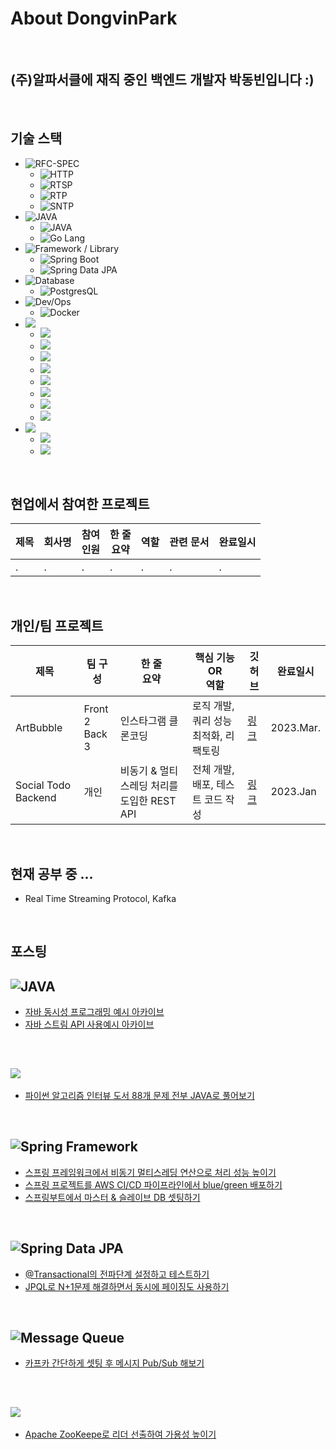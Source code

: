 # About DongvinPark

<br>

## (주)알파서클에 재직 중인 백엔드 개발자 박동빈입니다 :)

<br>

## 기술 스택
- ![RFC-SPEC](https://img.shields.io/badge/RFC_Spec-gray)
  - ![HTTP](https://img.shields.io/badge/HTTP-yellow)
  - ![RTSP](https://img.shields.io/badge/RTSP-informational)
  - ![RTP](https://img.shields.io/badge/RTP-informational)
  - ![SNTP](https://img.shields.io/badge/SNTP-red)
- ![JAVA](https://img.shields.io/badge/Language-gray)
  - ![JAVA](https://img.shields.io/badge/JAVA-orange)
  - ![Go Lang](https://img.shields.io/badge/GO-blue)
- ![Framework / Library](https://img.shields.io/badge/Framework_&_Library-gray)
  - ![Spring Boot](https://img.shields.io/badge/-Spring%20Boot-brightgreen)
  - ![Spring Data JPA](https://img.shields.io/badge/-Spring%20Data%20JPA-brightgreen)
- ![Database](https://img.shields.io/badge/Database-gray)
  - ![PostgresQL](https://img.shields.io/badge/PostgresQL-blue)
- ![Dev/Ops](https://img.shields.io/badge/Dev_Ops-gray)
  - ![Docker](https://img.shields.io/badge/docker-blue)
- ![](https://img.shields.io/badge/AWS-gray)
  - ![](https://img.shields.io/badge/EC2-orange)
  - ![](https://img.shields.io/badge/RDS-blue)
  - ![](https://img.shields.io/badge/Web_Application_Firewall-orange)
  - ![](https://img.shields.io/badge/Code_Pipeline-orange)
  - ![](https://img.shields.io/badge/Elastic_Container_Service-orange)
  - ![](https://img.shields.io/badge/Elastic_File_System-darkgreen)
  - ![](https://img.shields.io/badge/Elastic_Block_Store-brown)
  - ![](https://img.shields.io/badge/Athena-purple)
- ![](https://img.shields.io/badge/OS-gray)
  - ![](https://img.shields.io/badge/ubuntu-violet)
  - ![](https://img.shields.io/badge/Amazon_Linux-orange)

<br>

## 현업에서 참여한 프로젝트
|제목|회사명|참여<br>인원|한 줄<br>요약|역할|관련 문서|완료일시|
|---|---|---|---|---|---|---|
|.|.|.|.|.|.|.|

<br>

## 개인/팀 프로젝트
|제목|팀 구성|한 줄<br>요약|핵심 기능<br>OR<br>역할|깃허브|완료일시|
|---|---|---|---|---|---|
|ArtBubble|Front 2<br>Back 3|인스타그램 클론코딩|로직 개발, 쿼리 성능최적화, 리팩토링|[링크](https://github.com/DevTraces/BackEnd)|2023.Mar.|
|Social Todo Backend|개인|비동기 & 멀티스레딩 처리를 도입한 REST API|전체 개발, 배포, 테스트 코드 작성|[링크](https://github.com/DongvinPark/Social_Todo_BackEnd)|2023.Jan|

<br>

## 현재 공부 중 ...
- Real Time Streaming Protocol, Kafka

<br>

## 포스팅

## ![JAVA](https://img.shields.io/badge/-JAVA-orange)
- [자바 동시성 프로그래밍 예시 아카이브](https://github.com/DongvinPark/JAVA-Concurrency-Practice)
- [자바 스트림 API 사용예시 아카이브](https://github.com/DongvinPark/Programming-Article-Archive/blob/main/java-stream.md)

<br>

## ![](https://img.shields.io/badge/-Data%20Structure%20%26%20Algorithm-lightgrey)
- [파이썬 알고리즘 인터뷰 도서 88개 문제 전부 JAVA로 풀어보기](https://github.com/DongvinPark/Python-Algorithm-Interview-solved-by-JAVA)

<br>

## ![Spring Framework](https://img.shields.io/badge/-Spring-brightgreen)
- [스프링 프레임워크에서 비동기 멀티스레딩 연산으로 처리 성능 높이기](https://github.com/DongvinPark/Spring_Async_Test)
- [스프링 프로젝트를 AWS CI/CD 파이프라인에서 blue/green 배포하기](https://github.com/DongvinPark/AWS-Code-Pipe-Line-Test)
- [스프링부트에서 마스터 & 슬레이브 DB 셋팅하기](https://github.com/DongvinPark/master-slave-test)

<br>

## ![Spring Data JPA](https://img.shields.io/badge/-Spring%20Data%20JPA-brightgreen)
- [@Transactional의 전파단계 설정하고 테스트하기](https://github.com/DongvinPark/jpa-propagation-test)
- [JPQL로 N+1문제 해결하면서 동시에 페이징도 사용하기](https://github.com/DongvinPark/jpa-jpql-join-converter-NplusOne-solve)

<br>

## ![Message Queue](https://img.shields.io/badge/-Message%20Queue-blue)
- [카프카 간단하게 셋팅 후 메시지 Pub/Sub 해보기](https://github.com/DongvinPark/kafka-test)

<br>

## ![](https://img.shields.io/badge/Distributed_Coordination_Service-darkgreen)
- [Apache ZooKeepe로 리더 선출하여 가용성 높이기](https://github.com/DongvinPark/zookeeper-leader-selection-test)
<!--
**DongvinPark/DongvinPark** is a ✨ _special_ ✨ repository because its `README.md` (this file) appears on your GitHub profile.

Here are some ideas to get you started:

- 🔭 I’m currently working on ...
- 🌱 I’m currently learning ...
- 👯 I’m looking to collaborate on ...
- 🤔 I’m looking for help with ...
- 💬 Ask me about ...
- 📫 How to reach me: ...
- 😄 Pronouns: ...
- ⚡ Fun fact: ...
-->
